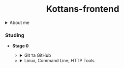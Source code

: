 # <center>Kottans-frontend</center> #

<details>
    <summary> About me</summary>

| Feature | Description |
| :-----  | :---------- |
| Name    | Alex        |
| Age     | 32 years    |
| Image   | ![Cat Alex](/assets/img/ava/alex_paradox.jpg) |

</details>
   

### Studing
* **Stage 0**
    + <details>
        <summary>Git та GitHub</summary>
        In my opinian "Git is both complex and simple".
    </details>

    + <details>
        <summary>Linux, Command Line, HTTP Tools</summary>
        <table>
        <tr>
            <th>Modules</th>
            <th>Image</th>
        </tr>
         <tr>
            <td>Module #1</td>
            <td><img src='assets\img\linux\modul1\modul.jpg'></td>
        </tr>
        <tr>
            <td>Module #2</td>
            <td><img src='assets\img\linux\modul2\modul.jpg'></td>
        </tr>
        </table>
    </details>

